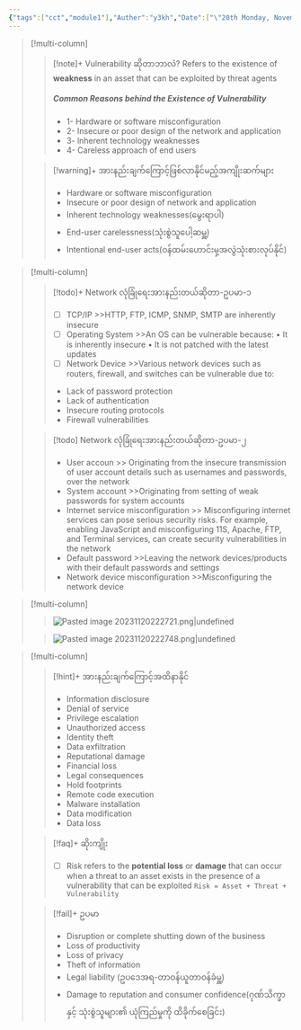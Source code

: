 ```yaml
---
{"tags":["cct","module1"],"Auther":"y3kh","Date":["\"20th Monday, November  2023, 6:25 pm\""],"dg-publish":true,"permalink":"/cct-online-training/vulnerabilities/","dgPassFrontmatter":true,"noteIcon":""}
---
```




> [!multi-column]
>
>>[!note]+ Vulnerability ဆိုတာဘာလဲ?
>>Refers to the existence of **weakness** in an asset that can be exploited by threat agents
>> ##### Common Reasons behind the Existence of Vulnerability
>>- 1- Hardware or software misconfiguration
>>- 2- Insecure or poor design of the network and application 
>>-  3- lnherent technology weaknesses
>>- 4- Careless approach of end users
>
>> [!warning]+ အားနည်းချက်ကြောင့်ဖြစ်လာနိုင်မည့်အကျိုးဆက်များ
>>- Hardware or software misconfiguration 
>>- Insecure or poor design of network and application
>>- Inherent technology weaknesses(မွေးရာပါ)
>>- End-user carelessness(သုံးစွဲသူပေါ့ဆမှူ့)
>>- Intentional end-user acts(ဝန်ထမ်းဟောင်းမှ့အလွဲသုံးစားလုပ်နိုင်)

> [!multi-column]
>>[!todo]+ Network လုံခြုံရေးအားနည်းတယ်ဆိုတာ-ဥပမာ-၁
>> - [ ] TCP/IP >>HTTP, FTP, ICMP, SNMP, SMTP are inherently insecure
>> - [ ] Operating System >>An OS can be vulnerable because: • It is inherently insecure • It is not patched with the latest updates
>> - [ ] Network Device >>Various network devices such as routers, firewall, and switches can be vulnerable due to: 
>>- Lack of password protection 
>>- Lack of authentication 
>>- Insecure routing protocols 
>>- Firewall vulnerabilities
>
>>[!todo] Network လုံခြုံရေးအားနည်းတယ်ဆိုတာ-ဥပမာ-၂
>>- User accoun >> Originating from the insecure transmission of user account details such as usernames and passwords, over the network
>>- System account >>Originating from setting of weak passwords for system accounts
>>- Internet service misconfiguration >> Misconfiguring internet services can pose serious security risks. For example, enabling JavaScript and misconfiguring 11S, Apache, FTP, and Terminal services, can create security vulnerabilities in the network
>>- Default password >>Leaving the network devices/products with their default passwords and settings
>>- Network device misconfiguration >>Misconfiguring the network device


> [!multi-column]
>>![Pasted image 20231120222721.png|undefined](/img/user/Images%20All/cct-images/Pasted%20image%2020231120222721.png)
>
>>![Pasted image 20231120222748.png|undefined](/img/user/Images%20All/cct-images/Pasted%20image%2020231120222748.png)


> [!multi-column]
>>[!hint]+ အားနည်းချက်ကြောင့်အထိနာနိုင်
>>- Information disclosure
>>- Denial of service
>>- Privilege escalation
>>- Unauthorized access
>>- Identity theft
>>- Data exfiltration
>>- Reputational damage
>>- Financial loss
>>- Legal consequences
>>- Hold footprints
>>- Remote code execution
>>- Malware installation
>>- Data modification
>>- Data loss
>
>>[!faq]+ ဆိုးကျိုး 
>>- [ ] Risk refers to the **potential loss** or **damage** that can occur when a threat to an asset exists in the presence of a vulnerability that can be exploited
>>`Risk = Asset + Threat + Vulnerability`
>
>>[!fail]+ ဥပမာ
>>- Disruption or complete shutting down of the business
>>- Loss of productivity
>>- Loss of privacy
>>- Theft of information
>>- Legal liability (ဥပဒေအရ-တာဝန်ယူတာဝန်ခံမှူ့)
>>- Damage to reputation and consumer confidence(ဂုဏ်သိက္ခာနှင့် သုံးစွဲသူများ၏ ယုံကြည်မှုကို ထိခိုက်စေခြင်း)


